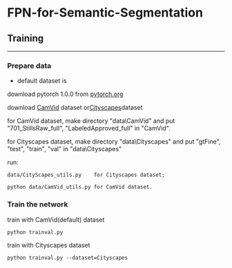 # FPN-for-Semantic-Segmentation

## Training

---

### Prepare data

- default dataset is 

download pytorch 1.0.0 from [pytorch.org](https://pytorch.org)

download [CamVid](http://mi.eng.cam.ac.uk/research/projects/VideoRec/CamVid/) dataset or[Cityscapes](https://www.cityscapes-dataset.com/)dataset

for CamVid dataset, make directory "data\CamVid" and put "701_StillsRaw_full", "LabeledApproved_full" in "CamVid".

for Cityscapes dataset, make directory "data\Cityscapes" and put "gtFine", "test", "train", "val" in "data\Cityscapes"

run:

```
data/CityScapes_utils.py    for Cityscapes dataset;
```

```
python data/CamVid_utils.py for CamVid dataset.
```

### Train the network

train with CamVid(default) dataset

```
python trainval.py
```

train with Cityscapes dataset

```
python trainval.py --dataset=Cityscapes
```

